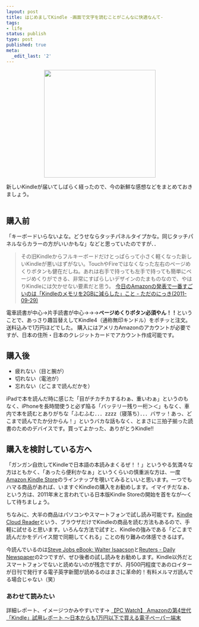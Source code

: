 ```yaml
---
layout: post
title: はじめましてKindle -画面で文字を読むことがこんなに快適なんて-
tags:
- life
status: publish
type: post
published: true
meta:
  _edit_last: '2'
---
```

<p style="text-align: center;"><a href="http://blog.harupong.com/wp-content/uploads/2011/10/kindle.jpg"><img class="size-medium wp-image-21 aligncenter" title="kindle" src="http://blog.harupong.com/wp-content/uploads/2011/10/kindle-300x289.jpg" alt="" width="300" height="289" /></a></p>

<div style="text-align: left;">新しいKindleが届いてしばらく経ったので、今の新鮮な感想などをまとめておきましょう。</div>
<br>
<h2>購入前</h2>
「キーボードいらないよな。どうせならタッチパネルタイプかな。同じタッチパネルならカラーの方がいいかもな」などと思っていたのですが．．
<blockquote>その旧Kindleからフルキーボードだけとっぱらって小さく軽くなった新しいKindleが悪いはずがない。TouchやFireではなくなった左右のページめくりボタンも健在だしね。あれは右手で持っても左手で持っても簡単にページめくりができる、非常にすばらしいデザインのたまものなので、やはりKindleには欠かせない要素だと思う。
<a href="http://sho.tdiary.net/20110929.html" target="_blank">今日のAmazonの発表で一番すごいのは「Kindleのメモリを2GBに減らした」こと - ただのにっき(2011-09-29)</a></blockquote>
電車読書が中心→片手読書が中心→→→<strong>ページめくりボタン必須やん！！</strong>ということで、あっさり趣旨替えしてKindle4（通称無印キンドル）をポチッと注文。送料込みで1万円ほどでした。 購入にはアメリカAmazonのアカウントが必要ですが、日本の住所・日本のクレジットカードでアカウント作成可能です。
<h2>購入後</h2>
<ul>
	<li>疲れない（目と腕が）</li>
	<li>切れない（電池が）</li>
	<li>忘れない（どこまで読んだかを）</li>
</ul>
iPadで本を読んだ時に感じた「目がチカチカするわぁ、重いわぁ」というのもなく、iPhoneを長時間使うと必ず陥る「バッテリー残り一桁＞＜」もなく、車内で本を読むとありがちな「ふむふむ．．．zzzz（寝落ち）．．．バサッ！あっ、どこまで読んでたか分からん！」というバカな話もなく、とまさに三拍子揃った読書のためのデバイスです。買ってよかった、ありがとうKindle!!
<h2>購入を検討している方へ</h2>
「ガンガン自炊してKindleで日本語の本読みまくるぜ！！」というやる気満々な方はともかく、「あったら便利かなぁ」というくらいの慎重派な方は、一度<a href="http://www.amazon.com/kindle-store-ebooks-newspapers-blogs/b/ref=topnav_storetab_kinc?ie=UTF8&amp;node=133141011" target="_blank">Amazon Kindle Store</a>のラインナップを覗いてみるといいと思います。一つでもハマる商品があれば、いますぐKindleの購入をお勧めします。イマイチだなぁ、という方は、2011年末と言われている日本版Kindle Storeの開始を首をなが～くして待ちましょう。

ちなみに、大半の商品はパソコンやスマートフォンで試し読み可能です。<a href="https://read.amazon.com/" target="_blank">Kindle Cloud Reader</a>という、ブラウザだけでKindleの商品を読む方法もあるので、手軽に試せると思います。いろんな方法で試すと、Kindleの強みである「どこまで読んだかをデバイス間で同期してくれる」ことの有り難みの体感できるはず。

今読んでいるのは<a href="http://www.amazon.com/gp/product/B004W2UBYW/ref=kinw_myk_ro_title" target="_blank">Steve Jobs eBook: Walter Isaacson</a>と<a href="http://www.amazon.com/gp/product/B0026RHPTE/ref=kinw_myk_ro_title" target="_blank">Reuters - Daily Newspaper</a>の2つですが、ぜひ後者の試し読みをお勧めします。Kindle以外だとスマートフォンでないと読めないのが残念ですが、月500円程度であのロイターが日刊で発行する電子英字新聞が読めるのはまさに革命的！有料メルマガ読んでる場合じゃない（笑）
<h3>あわせて読みたい</h3>
詳細レポート、イメージつかみやすいです→ <a href="http://pc.watch.impress.co.jp/docs/topic/feature/20111006_481798.html" target="_blank">【PC Watch】 Amazonの第4世代「Kindle」試用レポート ～日本からも1万円以下で買える電子ペーパー端末</a>
